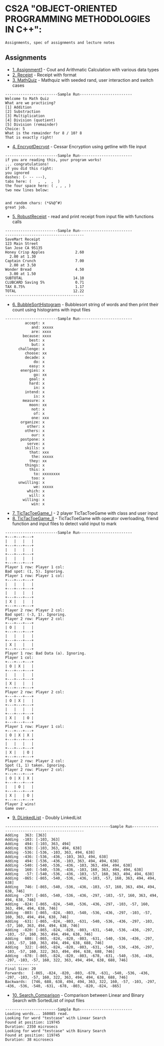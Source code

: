 # CS2A "OBJECT-ORIENTED PROGRAMMING METHODOLOGIES IN C++":
```
Assignments, spec of assignments and lecture notes
```

## Assignments
* [1. Assignment1](https://github.com/cindyywang/CS2A_methology_17spr/blob/master/Assignment1/assignment1.cpp) - Cout and Arithmatic Calculation with various data types
* [2. Receipt](https://github.com/cindyywang/CS2A_methology_17spr/blob/master/Assignment2/Receipt_YingWang.cpp) - Receipt with format
* [3. MathQuiz](https://github.com/cindyywang/CS2A_methology_17spr/blob/master/Assignment3/MathQuiz_YingWang.cpp) - Mathquiz with seeded rand, user interaction and switch cases
```
------------------------Sample Run------------------------
Welcome to Math Quiz
What are we practicing?
[1] Addition
[2] Substraction
[3] Multiplication
[4] Division (quotient)
[5] Division (remainder)
Choice: 5
What is the remainder for 8 / 10? 8
That is exactly right!
```
* [4. EncryptDecrypt](https://github.com/cindyywang/CS2A_methology_17spr/blob/master/Assignment4/EncryptDecrypt_YingWang.cpp) - Cessar Encryption using getline with file input
```
------------------------Sample Run------------------------
if you are reading this, your program works!
... congratulations!
if you did this right:
you ignored
dashes: (- -- ---),
tabs here: (   ,  ,  ,  )
the four space here: ( , , , )
two new lines below:


and random chars: (*&%@^#)
great job.
```
* [5. RobustReceipt](https://github.com/cindyywang/CS2A_methology_17spr/blob/master/Assignment5/RobustReceipt_YingWang.cpp) - read and print receipt from input file with functions calls
```
------------------------Sample Run------------------------
------------------------------------
SaveMart Receipt
123 Main Street
San Jose CA 95135
Honey Crisp Apples              2.60
  2.00 at 1.30
Captain Crunch                  7.00
  2.00 at 3.50
Wonder Bread                    4.50
  3.00 at 1.50
SUBTOTAL                       14.10
CLUBCARD Saving 5%              0.71
TAX 8.75%                       1.17
TOTAL                          12.22
------------------------------------
```
* [6. BubbleSortHistogram](https://github.com/cindyywang/CS2A_methology_17spr/blob/master/Assignment6/BubbleSortHistogram_YingWang.cpp) - Bubblesort string of words and then print their count using histograms with input files 
```
------------------------Sample Run------------------------
         accept: x
            and: xxxxx
            are: xxxx
        because: xxxx
           best: x
            but: x
      challenge: x
         choose: xx
         decade: x
             do: x
           easy: x
       energies: x
             go: xx
           goal: x
           hard: x
             in: x
         intend: x
             is: x
        measure: x
           moon: xx
            not: x
             of: x
            one: xxx
       organize: x
          other: x
         others: x
            our: x
       postpone: x
          serve: x
         skills: x
           that: xxx
            the: xxxxx
           they: xx
         things: x
           this: x
             to: xxxxxxxx
            too: x
      unwilling: x
             we: xxxxx
          which: x
           will: x
        willing: x
            win: x
```
* [7. TicTacToeGame_I](https://github.com/cindyywang/CS2A_methology_17spr/blob/master/assignment7/TicTacToeGame_YingWang.cpp) -  2 player TicTacToeGame with class and user input
* [8. TicTacToeGame_II](https://github.com/cindyywang/CS2A_methology_17spr/blob/master/Assignment8/TicTacToeGame_YingWang.cpp) - TicTacToeGame with operator overloading, friend function and input files to detect valid input to mark
```
------------------------Sample Run------------------------
+---+---+---+
|   |   |   |
+---+---+---+
|   |   |   |
+---+---+---+
|   |   |   |
+---+---+---+
Player 1 row: Player 1 col:
Bad spot: (1, 5). Ignoring.
Player 1 row: Player 1 col:
+---+---+---+
|   |   |   |
+---+---+---+
|   |   |   |
+---+---+---+
| X |   |   |
+---+---+---+
Player 2 row: Player 2 col:
Bad spot: (-3, 1). Ignoring.
Player 2 row: Player 2 col:
+---+---+---+
| O |   |   |
+---+---+---+
|   |   |   |
+---+---+---+
| X |   |   |
+---+---+---+
Player 1 row: Bad Data (a). Ignoring.
Player 1 col:
+---+---+---+
| O | X |   |
+---+---+---+
|   |   |   |
+---+---+---+
| X |   |   |
+---+---+---+
Player 2 row: Player 2 col:
+---+---+---+
| O | X |   |
+---+---+---+
|   |   |   |
+---+---+---+
| X |   | O |
+---+---+---+
Player 1 row: Player 1 col:
+---+---+---+
| O | X | X |
+---+---+---+
|   |   |   |
+---+---+---+
| X |   | O |
+---+---+---+
Player 2 row: Player 2 col:
Spot (1, 1) taken. Ignoring.
Player 2 row: Player 2 col:
+---+---+---+
| O | X | X |
+---+---+---+
|   | O |   |
+---+---+---+
| X |   | O |
+---+---+---+
Player 2 wins!
Game over.
```
* [9. DLinkedList](https://github.com/cindyywang/CS2A_methology_17spr/blob/master/Assignment9/DLinkedList_YingWang.cpp) - Doubly LinkedList
```
------------------------------------------------Sample Run------------------------------------------------
Adding   363: [363]
Adding  -103: [-103, 363]
Adding   494: [-103, 363, 494]
Adding   638: [-103, 363, 494, 638]
Adding  -536: [-536, -103, 363, 494, 638]
Adding  -436: [-536, -436, -103, 363, 494, 638]
Adding   494: [-536, -436, -103, 363, 494, 494, 638]
Adding  -540: [-540, -536, -436, -103, 363, 494, 494, 638]
Adding   160: [-540, -536, -436, -103, 160, 363, 494, 494, 638]
Adding   -57: [-540, -536, -436, -103, -57, 160, 363, 494, 494, 638]
Adding  -865: [-865, -540, -536, -436, -103, -57, 160, 363, 494, 494, 638]
Adding   746: [-865, -540, -536, -436, -103, -57, 160, 363, 494, 494, 638, 746]
Adding  -297: [-865, -540, -536, -436, -297, -103, -57, 160, 363, 494, 494, 638, 746]
Adding  -824: [-865, -824, -540, -536, -436, -297, -103, -57, 160, 363, 494, 494, 638, 746]
Adding  -803: [-865, -824, -803, -540, -536, -436, -297, -103, -57, 160, 363, 494, 494, 638, 746]
Adding  -631: [-865, -824, -803, -631, -540, -536, -436, -297, -103, -57, 160, 363, 494, 494, 638, 746]
Adding  -820: [-865, -824, -820, -803, -631, -540, -536, -436, -297, -103, -57, 160, 363, 494, 494, 638, 746]
Adding   688: [-865, -824, -820, -803, -631, -540, -536, -436, -297, -103, -57, 160, 363, 494, 494, 638, 688, 746]
Adding   322: [-865, -824, -820, -803, -631, -540, -536, -436, -297, -103, -57, 160, 322, 363, 494, 494, 638, 688, 746]
Adding  -678: [-865, -824, -820, -803, -678, -631, -540, -536, -436, -297, -103, -57, 160, 322, 363, 494, 494, 638, 688, 746]
---------------
Final Size: 20
Forwards:   [-865, -824, -820, -803, -678, -631, -540, -536, -436, -297, -103, -57, 160, 322, 363, 494, 494, 638, 688, 746]
Backwards:  [746, 688, 638, 494, 494, 363, 322, 160, -57, -103, -297, -436, -536, -540, -631, -678, -803, -820, -824, -865]
```
* [10. Search_Comparison](https://github.com/cindyywang/CS2A_methology_17spr/blob/master/Assignment10/SortedList_YingWang.cpp) - Comparison between Linear and Binary Search with SortedList of input files
```
------------------------Sample Run------------------------
Loading words... 160085 read.
Looking for word "testcase" with Linear Search
Found at position: 119745
Duration: 2350 microsecs
Looking for word "testcase" with Binary Search
Found at position: 119745
Duration: 38 microsecs
```
